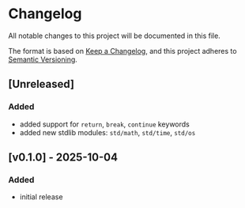 # Changelog

All notable changes to this project will be documented in this file.

The format is based on [Keep a Changelog](https://keepachangelog.com/en/1.0.0/),
and this project adheres to [Semantic Versioning](https://semver.org/spec/v2.0.0.html).

## [Unreleased]

### Added

- added support for `return`, `break`, `continue` keywords
- added new stdlib modules: `std/math`, `std/time`, `std/os`

## [v0.1.0] - 2025-10-04

### Added

- initial release

